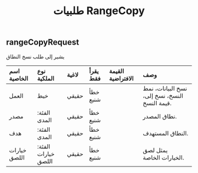 ﻿---
title: طلبيات RangeCopy
second_title: Aspose.Cells Cloud Documen
type: docs
url: /ar/specification/model/rangecopyrequest/
description: "Aspose.Cells مواصفات النموذج السحابي: RangeCopyRequest. تعامل بسهولة مع Excel ومستندات جداول البيانات الأخرى التي تحتوي على ميزات مثل الفتح والتوليد والتحرير والتقسيم والدمج والمقارنة والتحويل"
weight: 50
---
## **rangeCopyRequest**

 يشير إلى طلب نسخ النطاق

| اسم الخاصية| نوع الملكية| لاغية| يقرأ فقط| القيمة الافتراضية| وصف|
|:- |:- |:- |:- |:- |:- |
| العمل| خيط| حقيقي| خطأ شنيع|| نسخ البيانات، نمط النسخ، نسخ إلى، قيمة النسخ.|
| مصدر| الفئة: المدى| حقيقي| خطأ شنيع|| نطاق المصدر.|
| هدف| الفئة: المدى| حقيقي| خطأ شنيع|| النطاق المستهدف.|
| خيارات اللصق| الفئة: خيارات اللصق| حقيقي| خطأ شنيع|| يمثل لصق الخيارات الخاصة.|

